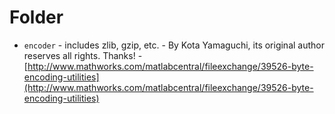 # Folder #

- `encoder` - includes zlib, gzip, etc. - By Kota Yamaguchi, its original author reserves all rights. Thanks! - [http://www.mathworks.com/matlabcentral/fileexchange/39526-byte-encoding-utilities](http://www.mathworks.com/matlabcentral/fileexchange/39526-byte-encoding-utilities) 